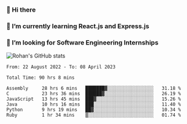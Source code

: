 ### 👋 Hi there 

<!--
**rohznmdev/rohznmdev** is a ✨ _special_ ✨ repository because its `README.md` (this file) appears on your GitHub profile.

Here are some ideas to get you started:

- 🔭 I’m currently working on ...
- 🌱 I’m currently learning Ruby and Ruby on Rails
- 👯 I’m looking to collaborate on ...
- 🤔 I’m looking for help with ...
- 💬 Ask me about ...
- 📫 How to reach me: ...
- 😄 Pronouns: ...
- ⚡ Fun fact: ...
-->
### 🌱 I’m currently learning React.js and Express.js
### 🤔 I’m looking for Software Engineering Internships
![Rohan's GitHub stats](https://github-readme-stats.vercel.app/api?username=rohznmdev&theme=dark&show_icons=true)

<!--START_SECTION:waka-->

```text
From: 22 August 2022 - To: 08 April 2023

Total Time: 90 hrs 8 mins

Assembly     28 hrs 6 mins   ███████▓░░░░░░░░░░░░░░░░░   31.18 %
C            23 hrs 36 mins  ██████▓░░░░░░░░░░░░░░░░░░   26.19 %
JavaScript   13 hrs 45 mins  ███▓░░░░░░░░░░░░░░░░░░░░░   15.26 %
Java         10 hrs 16 mins  ███░░░░░░░░░░░░░░░░░░░░░░   11.40 %
Python       9 hrs 19 mins   ██▓░░░░░░░░░░░░░░░░░░░░░░   10.34 %
Ruby         1 hr 34 mins    ▒░░░░░░░░░░░░░░░░░░░░░░░░   01.74 %
```

<!--END_SECTION:waka-->

